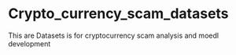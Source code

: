 # Crypto_currency_scam_datasets
This are Datasets is for cryptocurrency scam analysis and moedl development
